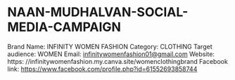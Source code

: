 # NAAN-MUDHALVAN-SOCIAL-MEDIA-CAMPAIGN
Brand Name: INFINITY WOMEN FASHION
Category: CLOTHING
Target audience: WOMEN
Email: infinitywomenfashion01@gmail.com
Website: https: //infinitywomenfashion.my.canva.site/womenclothingbrand
Facebook link: https://www.facebook.com/profile.php?id=61552693858744
